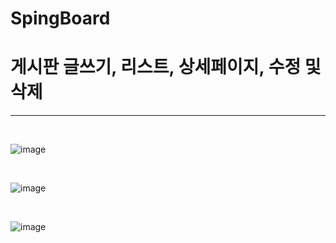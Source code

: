 # SpingBoard

<h1>게시판 글쓰기, 리스트, 상세페이지, 수정 및 삭제</h1>
<hr>
<br>

![image](https://user-images.githubusercontent.com/71121027/100572833-cf4c1180-3319-11eb-9c2b-6bc12d53990d.png)

<br>

![image](https://user-images.githubusercontent.com/71121027/100572951-14704380-331a-11eb-9731-03d37f05f53b.png)


<br>

![image](https://user-images.githubusercontent.com/71121027/100572979-24882300-331a-11eb-9f97-8b3d6527c193.png)

